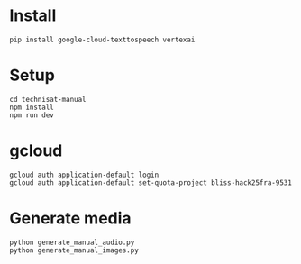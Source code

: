 # Install

    pip install google-cloud-texttospeech vertexai

# Setup

    cd technisat-manual
    npm install
    npm run dev

# gcloud

    gcloud auth application-default login
    gcloud auth application-default set-quota-project bliss-hack25fra-9531

# Generate media

    python generate_manual_audio.py
    python generate_manual_images.py

